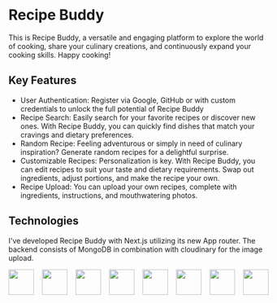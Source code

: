 # Recipe Buddy

This is Recipe Buddy, a versatile and engaging platform to explore the world of cooking, share your culinary creations, and continuously expand your cooking skills. Happy cooking!

## Key Features

- User Authentication: Register via Google, GitHub or with custom credentials to unlock the full potential of Recipe Buddy
- Recipe Search: Easily search for your favorite recipes or discover new ones. With Recipe Buddy, you can quickly find dishes that match your cravings and dietary preferences.
- Random Recipe: Feeling adventurous or simply in need of culinary inspiration? Generate random recipes for a delightful surprise.
- Customizable Recipes: Personalization is key. With Recipe Buddy, you can edit recipes to suit your taste and dietary requirements. Swap out ingredients, adjust portions, and make the recipe your own.
- Recipe Upload: You can upload your own recipes, complete with ingredients, instructions, and mouthwatering photos.

## Technologies

I've developed Recipe Buddy with Next.js utilizing its new App router. The backend consists of MongoDB in combination with cloudinary for the image upload.

<div style="display : flex; gap : 1rem">
<img src="https://cdn.jsdelivr.net/gh/devicons/devicon/icons/react/react-original.svg" width="50px"/>
<img src="https://cdn.jsdelivr.net/gh/devicons/devicon/icons/nextjs/nextjs-original.svg" width="50px"/>
<img src="https://cdn.jsdelivr.net/gh/devicons/devicon@latest/icons/oauth/oauth-original.svg" width="50px"/>
<img src="https://cdn.jsdelivr.net/gh/devicons/devicon/icons/nodejs/nodejs-original-wordmark.svg"  width="50px"/>
<img src="https://cdn.jsdelivr.net/gh/devicons/devicon/icons/mongodb/mongodb-original.svg" width="50px"/>
<img src="https://cdn.jsdelivr.net/gh/devicons/devicon/icons/css3/css3-original.svg" width="50px"/>
<img src="https://cdn.jsdelivr.net/gh/devicons/devicon/icons/jest/jest-plain.svg" width="50px"/>
<img src="https://cdn.jsdelivr.net/gh/devicons/devicon/icons/eslint/eslint-original.svg" width="50px"/>    
</div>

